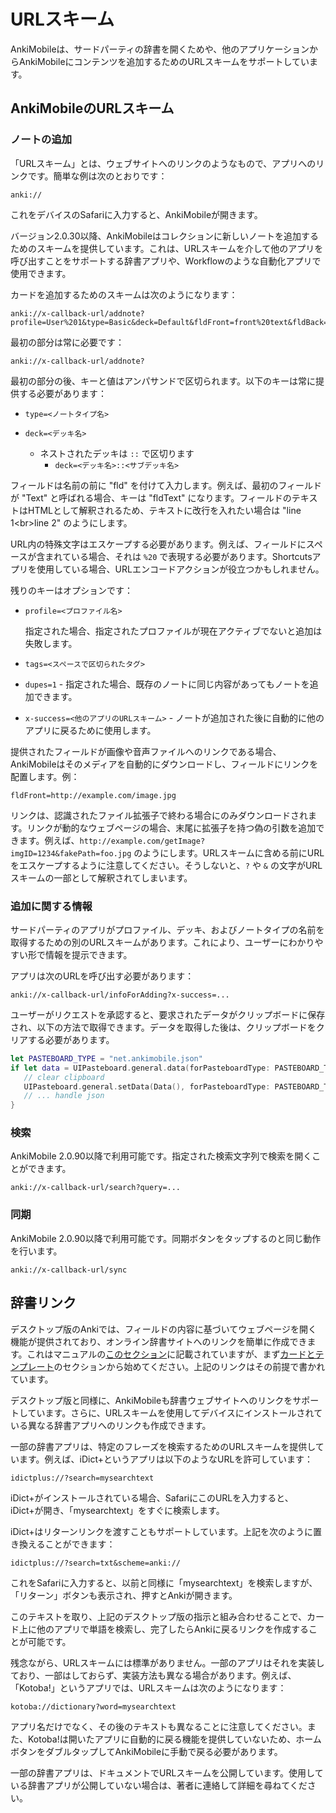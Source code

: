 # URLスキーム

AnkiMobileは、サードパーティの辞書を開くためや、他のアプリケーションからAnkiMobileにコンテンツを追加するためのURLスキームをサポートしています。

## AnkiMobileのURLスキーム

### ノートの追加

「URLスキーム」とは、ウェブサイトへのリンクのようなもので、アプリへのリンクです。簡単な例は次のとおりです：

    anki://

これをデバイスのSafariに入力すると、AnkiMobileが開きます。

バージョン2.0.30以降、AnkiMobileはコレクションに新しいノートを追加するためのスキームを提供しています。これは、URLスキームを介して他のアプリを呼び出すことをサポートする辞書アプリや、Workflowのような自動化アプリで使用できます。

カードを追加するためのスキームは次のようになります：

    anki://x-callback-url/addnote?profile=User%201&type=Basic&deck=Default&fldFront=front%20text&fldBack=back%20text

最初の部分は常に必要です：

    anki://x-callback-url/addnote?

最初の部分の後、キーと値はアンパサンドで区切られます。以下のキーは常に提供する必要があります：

- `type=<ノートタイプ名>`

- `deck=<デッキ名>`
  - ネストされたデッキは `::` で区切ります
    - `deck=<デッキ名>::<サブデッキ名>`

フィールドは名前の前に "fld" を付けて入力します。例えば、最初のフィールドが "Text" と呼ばれる場合、キーは "fldText" になります。フィールドのテキストはHTMLとして解釈されるため、テキストに改行を入れたい場合は "line 1&lt;br&gt;line 2" のようにします。

URL内の特殊文字はエスケープする必要があります。例えば、フィールドにスペースが含まれている場合、それは `%20` で表現する必要があります。Shortcutsアプリを使用している場合、URLエンコードアクションが役立つかもしれません。

残りのキーはオプションです：

- `profile=<プロファイル名>`

  指定された場合、指定されたプロファイルが現在アクティブでないと追加は失敗します。

- `tags=<スペースで区切られたタグ>`

- `dupes=1` - 指定された場合、既存のノートに同じ内容があってもノートを追加できます。

- `x-success=<他のアプリのURLスキーム>` - ノートが追加された後に自動的に他のアプリに戻るために使用します。

提供されたフィールドが画像や音声ファイルへのリンクである場合、AnkiMobileはそのメディアを自動的にダウンロードし、フィールドにリンクを配置します。例：

    fldFront=http://example.com/image.jpg

リンクは、認識されたファイル拡張子で終わる場合にのみダウンロードされます。リンクが動的なウェブページの場合、末尾に拡張子を持つ偽の引数を追加できます。例えば、`http://example.com/getImage?imgID=1234&fakePath=foo.jpg` のようにします。URLスキームに含める前にURLをエスケープするように注意してください。そうしないと、`?` や `&` の文字がURLスキームの一部として解釈されてしまいます。

### 追加に関する情報

サードパーティのアプリがプロファイル、デッキ、およびノートタイプの名前を取得するための別のURLスキームがあります。これにより、ユーザーにわかりやすい形で情報を提示できます。

アプリは次のURLを呼び出す必要があります：

`anki://x-callback-url/infoForAdding?x-success=...`

ユーザーがリクエストを承認すると、要求されたデータがクリップボードに保存され、以下の方法で取得できます。データを取得した後は、クリップボードをクリアする必要があります。

```swift
let PASTEBOARD_TYPE = "net.ankimobile.json"
if let data = UIPasteboard.general.data(forPasteboardType: PASTEBOARD_TYPE) {
   // clear clipboard
   UIPasteboard.general.setData(Data(), forPasteboardType: PASTEBOARD_TYPE)
   // ... handle json
}
```

### 検索

AnkiMobile 2.0.90以降で利用可能です。指定された検索文字列で検索を開くことができます。

`anki://x-callback-url/search?query=...`

### 同期

AnkiMobile 2.0.90以降で利用可能です。同期ボタンをタップするのと同じ動作を行います。

`anki://x-callback-url/sync`

## 辞書リンク

デスクトップ版のAnkiでは、フィールドの内容に基づいてウェブページを開く機能が提供されており、オンライン辞書サイトへのリンクを簡単に作成できます。これはマニュアルの[このセクション](https://shigeyukey.github.io/anki-manual-jp/templates/fields.html#辞書リンク)に記載されていますが、まず[カードとテンプレート](https://shigeyukey.github.io/anki-manual-jp/templates/intro.html)のセクションから始めてください。上記のリンクはその前提で書かれています。

デスクトップ版と同様に、AnkiMobileも辞書ウェブサイトへのリンクをサポートしています。さらに、URLスキームを使用してデバイスにインストールされている異なる辞書アプリへのリンクも作成できます。

一部の辞書アプリは、特定のフレーズを検索するためのURLスキームを提供しています。例えば、iDict+というアプリは以下のようなURLを許可しています：

    idictplus://?search=mysearchtext

iDict+がインストールされている場合、SafariにこのURLを入力すると、iDict+が開き、「mysearchtext」をすぐに検索します。

iDict+はリターンリンクを渡すこともサポートしています。上記を次のように置き換えることができます：

    idictplus://?search=txt&scheme=anki://

これをSafariに入力すると、以前と同様に「mysearchtext」を検索しますが、「リターン」ボタンも表示され、押すとAnkiが開きます。

このテキストを取り、上記のデスクトップ版の指示と組み合わせることで、カード上に他のアプリで単語を検索し、完了したらAnkiに戻るリンクを作成することが可能です。

残念ながら、URLスキームには標準がありません。一部のアプリはそれを実装しており、一部はしておらず、実装方法も異なる場合があります。例えば、「Kotoba!」というアプリでは、URLスキームは次のようになります：

    kotoba://dictionary?word=mysearchtext

アプリ名だけでなく、その後のテキストも異なることに注意してください。また、Kotoba!は開いたアプリに自動的に戻る機能を提供していないため、ホームボタンをダブルタップしてAnkiMobileに手動で戻る必要があります。

一部の辞書アプリは、ドキュメントでURLスキームを公開しています。使用している辞書アプリが公開していない場合は、著者に連絡して詳細を尋ねてください。
